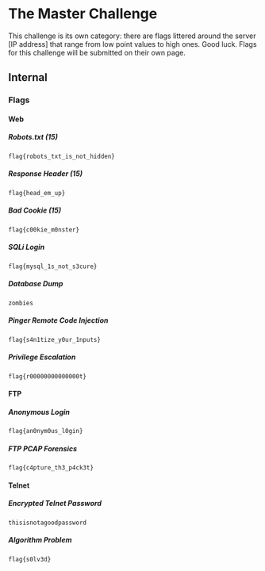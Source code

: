 # The Master Challenge
This challenge is its own category: there are flags littered around the server [IP address] that range from low point values to high ones.  Good luck.
Flags for this challenge will be submitted on their own page.


## Internal
### Flags
#### Web
##### Robots.txt (15)
`flag{robots_txt_is_not_hidden}`
##### Response Header (15)
`flag{head_em_up}`
##### Bad Cookie (15)
`flag{c00kie_m0nster}`
##### SQLi Login
`flag{mysql_1s_not_s3cure}`
##### Database Dump
`zombies`
##### Pinger Remote Code Injection
`flag{s4n1tize_y0ur_1nputs}`
##### Privilege Escalation
`flag{r00000000000000t}`
#### FTP
##### Anonymous Login
`flag{an0nym0us_l0gin}`
##### FTP PCAP Forensics
`flag{c4pture_th3_p4ck3t}`
#### Telnet
##### Encrypted Telnet Password
`thisisnotagoodpassword`
##### Algorithm Problem
`flag{s0lv3d}`
